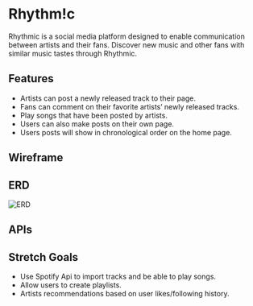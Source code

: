 # Rhythm!c
Rhythmic is a social media platform designed to enable communication between artists and their fans. Discover new music and other fans with similar music tastes through Rhythmic. 

## Features
- Artists can post a newly released track to their page.
- Fans can comment on their favorite artists’ newly released tracks.
- Play songs that have been posted by artists.
- Users can also make posts on their own page.
- Users posts will show in chronological order on the home page.

## Wireframe

## ERD
![ERD](https://user-images.githubusercontent.com/117141950/225721535-cf0a26a3-870f-458d-ae7b-a9f5a7181091.jpg)

## APIs

## Stretch Goals
- Use Spotify Api to import tracks and be able to play songs.
- Allow users to create playlists.
- Artists recommendations based on user likes/following history.

